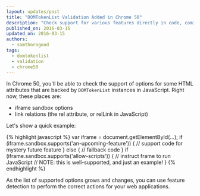 ```yaml
---
layout: updates/post
title: "DOMTokenList Validation Added in Chrome 50"
description: "Check support for various features directly in code, coming in Chrome 50."
published_on: 2016-03-15
updated_on: 2016-03-15
authors:
  - samthorogood
tags:
  - domtokenlist
  - validation
  - chrome50
---
```


In Chrome 50, you'll be able to check the support of options for some HTML attributes that are backed by `DOMTokenList` instances in JavaScript.
Right now, these places are:

+ iframe sandbox options
+ link relations (the rel attribute, or relLink in JavaScript)

Let's show a quick example:

{% highlight javascript %}
  var iframe = document.getElementById(...);
  if (iframe.sandbox.supports('an-upcoming-feature')) {
    // support code for mystery future feature
  } else {
    // fallback code
  }
  if (iframe.sandbox.supports('allow-scripts')) {
    // instruct frame to run JavaScript
    // NOTE: this is well-supported, and just an example!
  }
{% endhighlight %}

As the list of supported options grows and changes, you can use feature detection to perform the correct actions for your web applications.
